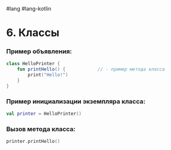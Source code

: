 #lang #lang-kotlin

# 6. Классы

### Пример объявления:

```kotlin
class HelloPrinter {
    fun printHello() {            // - пример метода класса
        print("Hello!")
    }
}
```

### Пример инициализации экземпляра класса:

```kotlin
val printer = HelloPrinter()
```

### Вызов метода класса:

```kotlin
printer.printHello()
```
